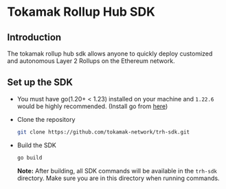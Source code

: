 # Tokamak Rollup Hub SDK

## Introduction

The tokamak rollup hub sdk allows anyone to quickly deploy customized and autonomous Layer 2 Rollups on the Ethereum network.

## Set up the SDK

- You must have go(1.20+ < 1.23) installed on your machine and `1.22.6` would be highly recommended. (Install go from [here](https://go.dev/doc/install))
- Clone the repository

  ```bash
  git clone https://github.com/tokamak-network/trh-sdk.git
  ```

- Build the SDK

  ```bash
  go build
  ```

  **Note:** After building, all SDK commands will be available in the `trh-sdk` directory. Make sure you are in this directory when running commands.
